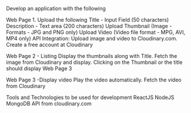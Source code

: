 Develop an application with the following

Web Page 1. Upload the following
Title - Input Field (50 characters)
Description - Text area (200 characters)
Upload Thumbnail (Image - Formats - JPG and PNG only)
Upload Video (Video file format - MPG, AVI, MP4 only)
API Integration: Upload image and video to Cloudinary.com. Create a free account at Cloudinary

Web Page 2 - Listing
Display the thumbnails along with Title. Fetch the image from Cloudinary and display. Clicking on the Thumbnail or the title should display Web Page 3

Web Page 3 -Display video
Play the video automatically. Fetch the video from Cloudinary

Tools and Technologies to be used for development
ReactJS
NodeJS
MongoDB
API from cloudinary.com
